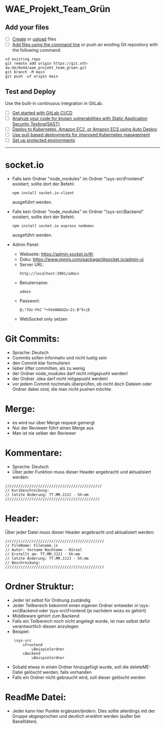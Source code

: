 # WAE_Projekt_Team_Grün


## Add your files

- [ ] [Create](https://docs.gitlab.com/ee/user/project/repository/web_editor.html#create-a-file) or [upload](https://docs.gitlab.com/ee/user/project/repository/web_editor.html#upload-a-file) files
- [ ] [Add files using the command line](https://docs.gitlab.com/ee/gitlab-basics/add-file.html#add-a-file-using-the-command-line) or push an existing Git repository with the following command:

```
cd existing_repo
git remote add origin https://git.oth-aw.de/6e44/wae_projekt_team_gruen.git
git branch -M main
git push -uf origin main
```


## Test and Deploy

Use the built-in continuous integration in GitLab.

- [ ] [Get started with GitLab CI/CD](https://docs.gitlab.com/ee/ci/quick_start/index.html)
- [ ] [Analyze your code for known vulnerabilities with Static Application Security Testing(SAST)](https://docs.gitlab.com/ee/user/application_security/sast/)
- [ ] [Deploy to Kubernetes, Amazon EC2, or Amazon ECS using Auto Deploy](https://docs.gitlab.com/ee/topics/autodevops/requirements.html)
- [ ] [Use pull-based deployments for improved Kubernetes management](https://docs.gitlab.com/ee/user/clusters/agent/)
- [ ] [Set up protected environments](https://docs.gitlab.com/ee/ci/environments/protected_environments.html)

***

# socket.io
- Falls kein Ordner "node_modules" im Ordner "\sys-src\Frontend" existiert, sollte dort der Befehl:
	```
	npm install socket.io-client
	```
	ausgeführt werden.
- Falls kein Ordner "node_modules" im Ordner "\sys-src\Backend" existiert, sollte dort der Befehl:
	```
	npm install socket.io express nodemon
	```
	ausgeführt werden.

- Admin Panel:
	- Webseite: https://admin.socket.io/#/
	- Doku: https://www.npmjs.com/package/@socket.io/admin-ui
	- Server URL:
		```
		http://localhost:3001/admin
		```
	- Benutername: 
		```
		admin
		```
	- Passwort:
		```
		@;!7Uz-FkC`*rhVe8AbUZu~2i-B^X>jE
		```
	- WebSocket only setzen

# Git Commits:
- Sprache: Deutsch
- Commits sollen informativ und nicht lustig sein
- den Commit klar formulieren
- lieber öfter committen, als zu wenig
- der Ordner node_modules darf nicht mitgepusht werden!
- der Ordner .idea darf nicht mitgepusht werden!
- vor jedem Commit nochmals überprüfen, ob nicht doch Dateien oder Ordner dabei sind, die man nicht pushen möchte

# Merge:
- es wird nur über Merge request gemergt
- Nur der Reviewer führt einen Merge aus
- Man ist nie selber der Reviewer

# Kommentare:
- Sprache: Deutsch
- Über jeder Funktion muss dieser Header angebracht und aktualisiert werden:
```
////////////////////////////////////////////
// Kurzbeschreibung:
// letzte Änderung: TT.MM.JJJJ - hh:mm
///////////////////////////////////////////
```

# Header:
Über jeder Datei muss dieser Header angebracht und aktualisiert werden:
```
/////////////////////////////////////////////
// FileName: Filename.js
// Autor: Vorname Nachname - Kürzel
// Erstellt am: TT.MM.JJJJ - hh:mm
// letzte Änderung: TT.MM.JJJJ - hh:mm
// Beschreibung: 
/////////////////////////////////////////////
```

# Ordner Struktur:
- Jeder ist selbst für Ordnung zuständig
- Jeder Teilbereich bekommt einen eigenen Ordner entweder in \sys-src\Backend oder \sys-src\Frontend (je nachdem wozu es gehört)
- Middleware gehört zum Backend
- Falls ein Teilbereich noch nicht angelegt wurde, ist man selbst dafür verantwortlich diesen anzulegen
- Beispiel:
```
	\sys-src
		↳Frontend
			↳Beispielordner
		↳Backend
			↳Beispielordner
```
- Sobald etwas in einen Ordner hinzugefügt wurde, soll die deleteME-Datei gelöscht werden, falls vorhanden
- Falls ein Ordner nicht gebraucht wird, soll dieser gelöscht werden

# ReadMe Datei:
- Jeder kann hier Punkte ergänzen/ändern. Dies sollte allerdings mit der Gruppe abgesprochen und deutlich erwähnt werden (außer bei Banalitäten).